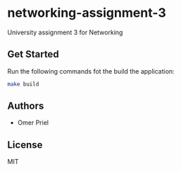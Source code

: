 # networking-assignment-3

University assignment 3 for Networking

## Get Started

Run the following commands fot the build the application:

```bash
make build
```

## Authors

- Omer Priel

## License

MIT
